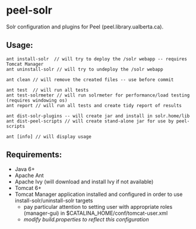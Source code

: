 peel-solr
===========
Solr configuration and plugins for Peel (peel.library.ualberta.ca).

Usage:
------
    ant install-solr  // will try to deploy the /solr webapp -- requires Tomcat Manager
    ant uninstall-solr // will try to undeploy the /solr webapp
    
    ant clean // will remove the created files -- use before commit
    
    ant test  // will run all tests
    ant test-solrmeter // will run solrmeter for performance/load testing (requires windowing os)
    ant report // will run all tests and create tidy report of results
    
    ant dist-solr-plugins -- will create jar and install in solr.home/lib
    ant dist-peel-scripts // will create stand-alone jar for use by peel-scripts
    
    ant [info] // will display usage

Requirements:
-------------
* Java 6+
* Apache Ant
* Apache Ivy (will download and install Ivy if not available)
* Tomcat 6+
* Tomcat Manager application installed and configured in order to use install-solr/uninstall-solr targets
  * pay particular attention to setting user with appropriate roles (manager-gui) in $CATALINA_HOME/conf/tomcat-user.xml
  * *modify build.properties to reflect this configuration*
